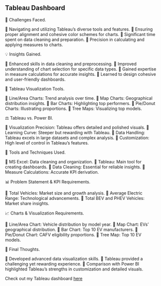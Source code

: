 ## Tableau Dashboard

🚀 Challenges Faced.

🔷 Navigating and utilizing Tableau’s diverse tools and features.
🔷 Ensuring proper alignment and cohesive color schemes for charts.
🔷 Significant time spent on data cleaning and preparation.
🔷 Precision in calculating and applying measures to charts.

💡 Insights Gained.

🔷 Enhanced skills in data cleaning and preprocessing.
🔷 Improved understanding of chart selection for specific data types.
🔷 Gained expertise in measure calculations for accurate insights.
🔷 Learned to design cohesive and user-friendly dashboards. 

🎨 Tableau Visualization Tools.

🔷 Line/Area Charts: Trend analysis over time.
🔷 Map Charts: Geographical distribution insights.
🔷 Bar Charts: Highlighting top performers.
🔷 Pie/Donut Charts: Illustrating proportions.
🔷 Tree Maps: Visualizing top models.

⚖️ Tableau vs. Power BI.

🔷 Visualization Precision: Tableau offers detailed and polished visuals.
🔷 Learning Curve: Steeper but rewarding with Tableau.
🔷 Data Handling: Tableau excels in large datasets and complex analysis.
🔷 Customization: High level of control in Tableau’s features.

🔧 Tools and Techniques Used.

🔷 MS Excel: Data cleaning and organization.
🔷 Tableau: Main tool for creating dashboards.
🔷 Data Cleaning: Essential for reliable insights.
🔷 Measure Calculations: Accurate KPI derivation.

📊 Problem Statement & KPI Requirements.

🔷 Total Vehicles: Market size and growth analysis.
🔷 Average Electric Range: Technological advancements.
🔷 Total BEV and PHEV Vehicles: Market share insights.

📈 Charts & Visualization Requirements.

🔷 Line/Area Chart: Vehicle distribution by model year.
🔷 Map Chart: EVs’ geographical distribution.
🔷 Bar Chart: Top 10 EV manufacturers.
🔷 Pie/Donut Chart: CAFV eligibility proportions.
🔷 Tree Map: Top 10 EV models.

🌟 Final Thoughts.

🔷 Developed advanced data visualization skills.
🔷 Tableau provided a challenging yet rewarding experience.
🔷 Comparison with Power BI highlighted Tableau’s strengths in customization and detailed visuals.

Check out my Tableau dashboard [here](https://public.tableau.com/app/profile/jayasuriya.j/viz/Book1_17247372811520/Dashboard1?publish=yes)
